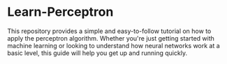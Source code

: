 # Learn-Perceptron
This repository provides a simple and easy-to-follow tutorial on how to apply the perceptron algorithm. Whether you're just getting started with machine learning or looking to understand how neural networks work at a basic level, this guide will help you get up and running quickly.
